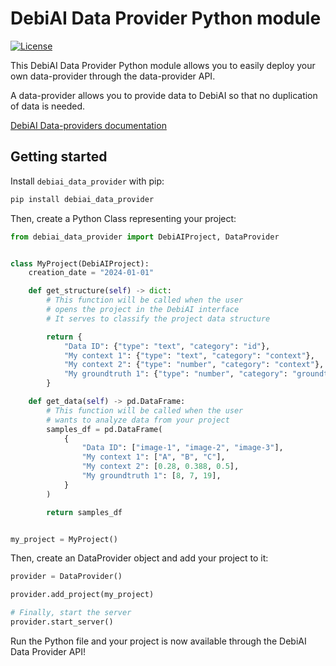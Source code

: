 # DebiAI Data Provider Python module

[![License](https://img.shields.io/badge/License-Apache_2.0-blue.svg)](https://opensource.org/licenses/Apache-2.0)

This DebiAI Data Provider Python module allows you to easily deploy your own data-provider through the data-provider API.

A data-provider allows you to provide data to DebiAI so that no duplication of data is needed.

[DebiAI Data-providers documentation](https://debiai.irt-systemx.fr/dataInsertion/dataProviders/)

## Getting started

Install `debiai_data_provider` with pip:

```bash
pip install debiai_data_provider
```

Then, create a Python Class representing your project:

```python
from debiai_data_provider import DebiAIProject, DataProvider


class MyProject(DebiAIProject):
    creation_date = "2024-01-01"

    def get_structure(self) -> dict:
        # This function will be called when the user
        # opens the project in the DebiAI interface
        # It serves to classify the project data structure

        return {
            "Data ID": {"type": "text", "category": "id"},
            "My context 1": {"type": "text", "category": "context"},
            "My context 2": {"type": "number", "category": "context"},
            "My groundtruth 1": {"type": "number", "category": "groundtruth"},
        }

    def get_data(self) -> pd.DataFrame:
        # This function will be called when the user
        # wants to analyze data from your project
        samples_df = pd.DataFrame(
            {
                "Data ID": ["image-1", "image-2", "image-3"],
                "My context 1": ["A", "B", "C"],
                "My context 2": [0.28, 0.388, 0.5],
                "My groundtruth 1": [8, 7, 19],
            }
        )

        return samples_df


my_project = MyProject()
```

Then, create an DataProvider object and add your project to it:

```python
provider = DataProvider()

provider.add_project(my_project)

# Finally, start the server
provider.start_server()
```

Run the Python file and your project is now available through the DebiAI Data Provider API!